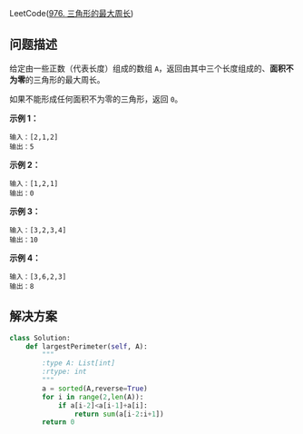 LeetCode([976. 三角形的最大周长](https://leetcode-cn.com/problems/largest-perimeter-triangle/))

## 问题描述

给定由一些正数（代表长度）组成的数组 `A`，返回由其中三个长度组成的、**面积不为零**的三角形的最大周长。

如果不能形成任何面积不为零的三角形，返回 `0`。

**示例 1：**

```
输入：[2,1,2]
输出：5
```

**示例 2：**

```
输入：[1,2,1]
输出：0
```

**示例 3：**

```
输入：[3,2,3,4]
输出：10
```

**示例 4：**

```
输入：[3,6,2,3]
输出：8
```

## 解决方案

``````python
class Solution:
    def largestPerimeter(self, A):
        """
        :type A: List[int]
        :rtype: int
        """
        a = sorted(A,reverse=True)
        for i in range(2,len(A)):
            if a[i-2]<a[i-1]+a[i]:
                return sum(a[i-2:i+1])
        return 0
``````

